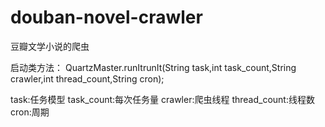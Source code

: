 # douban-novel-crawler
豆瓣文学小说的爬虫

启动类方法：
QuartzMaster.runItrunIt(String task,int task_count,String crawler,int thread_count,String cron);

task:任务模型
task_count:每次任务量
crawler:爬虫线程
thread_count:线程数
cron:周期
